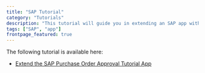 ```yaml
---
title: "SAP Tutorial"
category: "Tutorials"
description: "This tutorial will guide you in extending an SAP app with Mendix."
tags: ["SAP", "app"]
frontpage_featured: true
---
```


The following tutorial is available here:

* [Extend the SAP Purchase Order Approval Tutorial App](sap-purchase-order-approval)
